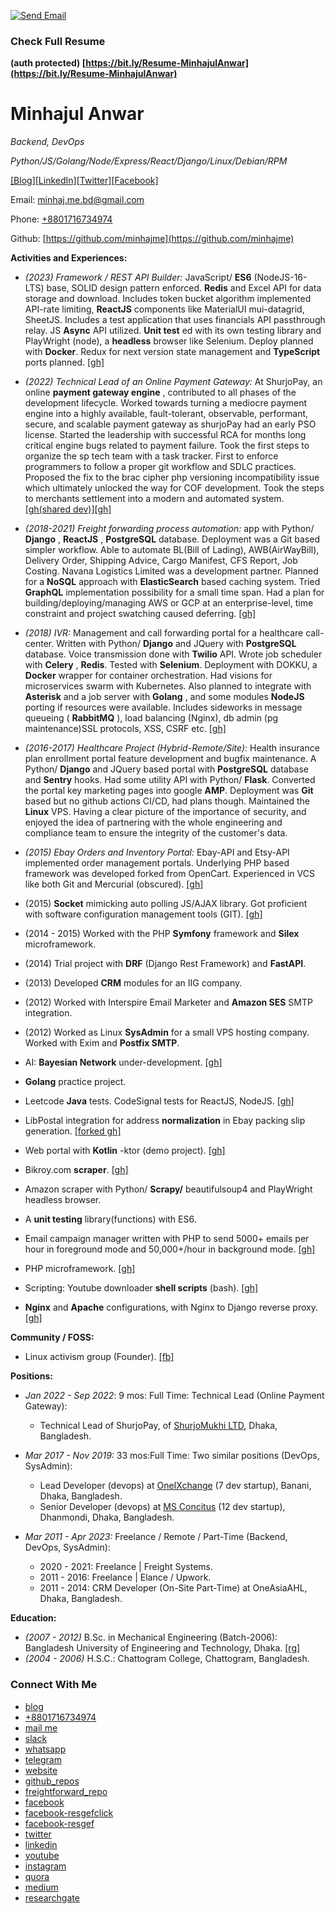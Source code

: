 <!--<p align="center"> بسم الله الرحمن الرحيم </p>-->

<!-- [![Website](https://img.shields.io/badge/Resgef%20Labs-www.resgef.com-orange)](www.resgef.com) -->
[![Send Email](https://img.shields.io/badge/-Send%20Email-lightgrey?logo=gmail)](mailto:minhaj.me.bd@gmail.com)

### Check Full Resume
**(auth protected) [https://bit.ly/Resume-MinhajulAnwar](https://bit.ly/Resume-MinhajulAnwar)**


# **Minhajul Anwar**

_Backend, DevOps_

_Python/JS/Golang/Node/Express/React/Django/Linux/Debian/RPM_

[[Blog]](https://minhajme.github.io/blog)[[LinkedIn]](https://www.linkedin.com/in/minhajulanwar)[[Twitter]](https://twitter.com/MinhajulAnwar)[[Facebook]](https://web.facebook.com/minhajul.anwar.me)

Email: [minhaj.me.bd@gmail.com](mailto:minhaj.me.bd@gmail.com)

Phone: [+8801716734974](tel:+8801716734974)

Github: [https://github.com/minhajme](https://github.com/minhajme)

**Activities and Experiences:**

- _(2023) Framework / REST API Builder:_ JavaScript/ **ES6** (NodeJS-16-LTS) base, SOLID design pattern enforced. **Redis** and Excel API for data storage and download. Includes token bucket algorithm implemented API-rate limiting, **ReactJS** components like MaterialUI mui-datagrid, SheetJS. Includes a test application that uses financials API passthrough relay. JS **Async** API utilized. **Unit test** ed with its own testing library and PlayWright (node), a **headless** browser like Selenium. Deploy planned with **Docker**. Redux for next version state management and **TypeScript** ports planned. [[gh]](https://github.com/minhajme/api)

- _(2022) Technical Lead of an Online Payment Gateway:_ At ShurjoPay, an online **payment gateway engine** , contributed to all phases of the development lifecycle. Worked towards turning a mediocre payment engine into a highly available, fault-tolerant, observable, performant, secure, and scalable payment gateway as shurjoPay had an early PSO license. Started the leadership with successful RCA for months long critical engine bugs related to payment failure. Took the first steps to organize the sp tech team with a task tracker. First to enforce programmers to follow a proper git workflow and SDLC practices. Proposed the fix to the brac cipher php versioning incompatibility issue which ultimately unlocked the way for COF development. Took the steps to merchants settlement into a modern and automated system. [[gh(shared dev)]](https://github.com/smukhidev?tab=repositories)[[gh]](https://github.com/minhajme/publicarchive/tree/master/shurjopaynode)

- _(2018-2021) Freight forwarding process automation:_ app with Python/ **Django** , **ReactJS** , **PostgreSQL** database. Deployment was a Git based simpler workflow. Able to automate BL(Bill of Lading), AWB(AirWayBill), Delivery Order, Shipping Advice, Cargo Manifest, CFS Report, Job Costing. Navana Logistics Limited was a development partner. Planned for a **NoSQL** approach with **ElasticSearch** based caching system. Tried **GraphQL** implementation possibility for a small time span. Had a plan for building/deploying/managing AWS or GCP at an enterprise-level, time constraint and project swatching caused deferring. [[gh]](https://github.com/minhajme/freightforward)

- _(2018) IVR:_ Management and call forwarding portal for a healthcare call-center. Written with Python/ **Django** and JQuery with **PostgreSQL** database. Voice transmission done with **Twilio** API. Wrote job scheduler with **Celery** , **Redis**. Tested with **Selenium**. Deployment with DOKKU, a **Docker** wrapper for container orchestration. Had visions for microservices swarm with Kubernetes. Also planned to integrate with **Asterisk** and a job server with **Golang** , and some modules **NodeJS** porting if resources were available. Includes sideworks in message queueing ( **RabbitMQ** ), load balancing (Nginx), db admin (pg maintenance)SSL protocols, XSS, CSRF etc. [[gh]](https://github.com/minhajme/ivrworks)

- _(2016-2017) Healthcare Project (Hybrid-Remote/Site):_ Health insurance plan enrollment portal feature development and bugfix maintenance. A Python/ **Django** and JQuery based portal with **PostgreSQL** database and **Sentry** hooks. Had some utility API with Python/ **Flask**. Converted the portal key marketing pages into google **AMP**. Deployment was **Git** based but no github actions CI/CD, had plans though. Maintained the **Linux** VPS. Having a clear picture of the importance of security, and enjoyed the idea of partnering with the whole engineering and compliance team to ensure the integrity of the customer's data.

- _(2015) Ebay Orders and Inventory Portal:_ Ebay-API and Etsy-API implemented order management portals. Underlying PHP based framework was developed forked from OpenCart. Experienced in VCS like both Git and Mercurial (obscured). [[gh]](https://github.com/minhajme/synclist-php)

- (2015) **Socket** mimicking auto polling JS/AJAX library. Got proficient with software configuration management tools (GIT). [[gh]](https://github.com/minhajme/publicarchive/tree/master/fnajax)
- (2014 - 2015) Worked with the PHP **Symfony** framework and **Silex** microframework.
- (2014) Trial project with **DRF** (Django Rest Framework) and **FastAPI**.
- (2013) Developed **CRM** modules for an IIG company.
- (2012) Worked with Interspire Email Marketer and **Amazon SES** SMTP integration.
- (2012) Worked as Linux **SysAdmin** for a small VPS hosting company. Worked with Exim and **Postfix SMTP**.

- AI: **Bayesian Network** under-development. [[gh]](https://github.com/minhajme/CS50AI)
- **Golang** practice project.
- Leetcode **Java** tests. CodeSignal tests for ReactJS, NodeJS. [[gh]](https://github.com/minhajme/leetcode)
- LibPostal integration for address **normalization** in Ebay packing slip generation. [[forked gh]](https://github.com/minhajme/libpostal)
- Web portal with **Kotlin** -ktor (demo project). [[gh]](https://github.com/minhajme/publicarchive/tree/master/kotlin-ktor-demo-api)
- Bikroy.com **scraper**. [[gh]](https://github.com/minhajme/publicarchive/tree/master/bikroy_autofind.quick)
- Amazon scraper with Python/ **Scrapy/** beautifulsoup4 and PlayWright headless browser.
- A **unit testing** library(functions) with ES6.
- Email campaign manager written with PHP to send 5000+ emails per hour in foreground mode and 50,000+/hour in background mode. [[gh]](https://github.com/minhajme/publicarchive/tree/master/sso)
- PHP microframework. [[gh]](https://github.com/minhajme/publicarchive/tree/master/phpmicro)
- Scripting: Youtube downloader **shell scripts** (bash). [[gh]](https://github.com/minhajme/publicarchive/tree/master/ytdl)
- **Nginx** and **Apache** configurations, with Nginx to Django reverse proxy. [[gh]](https://github.com/minhajme/publicarchive/tree/master/nginx_confs)

**Community / FOSS:**

- Linux activism group (Founder). [[fb]](https://web.facebook.com/groups/users.linux.bd)

**Positions:**

- _Jan 2022 - Sep 2022_: 9 mos: Full Time: Technical Lead (Online Payment Gateway):
  - Technical Lead of ShurjoPay, of [ShurjoMukhi LTD](https://shurjomukhi.com.bd/), Dhaka, Bangladesh.

- _Mar 2017 - Nov 2019:_ 33 mos:Full Time: Two similar positions (DevOps, SysAdmin):
  - Lead Developer (devops) at [OneIXchange](https://oneixchange.com/) (7 dev startup), Banani, Dhaka, Bangladesh.
  - Senior Developer (devops) at [MS Concitus](https://goo.gl/maps/Y5P2QKKRMy1nae3q7?coh=178572&entry=tt) (12 dev startup), Dhanmondi, Dhaka, Bangladesh.

- _Mar 2011 - Apr 2023:_ Freelance / Remote / Part-Time (Backend, DevOps, SysAdmin):
  - 2020 - 2021: Freelance | Freight Systems.
  - 2011 - 2016: Freelance | Elance / Upwork.
  - 2011 - 2014: CRM Developer (On-Site Part-Time) at OneAsiaAHL, Dhaka, Bangladesh.

**Education:**

- _(2007 - 2012)_ B.Sc. in Mechanical Engineering (Batch-2006): Bangladesh University of Engineering and Technology, Dhaka. [[rg]](https://www.researchgate.net/profile/Minhajul-Anwar-2)
- _(2004 - 2006)_ H.S.C.: Chattogram College, Chattogram, Bangladesh.


### Connect With Me
- [blog](https://minhajme.github.io/blog/)
- [+8801716734974](tel:+8801716734974)
- [mail me](mailto:minhaj.me.bd@gmail.com)
- [slack](https://resgef.slack.com)
- [whatsapp](https://wa.me/8801716734974)
- [telegram](https://t.me/minhajme)
- [website](https://resgef.com)
- [github_repos](https://github.com/minhajme?tab=repositories)
- [freightforward_repo](https://github.com/minhajme/freightforward)
- [facebook](https://facebook.com/minhajul.anwar.bd)
- [facebook-resgefclick](https://facebook.com/resgefclick)
- [facebook-resgef](https://facebook.com/resgef)
- [twitter](https://twitter.com/intent/follow?original_referer=https%3A%2F%2Fgithub.com%2FMinhajulAnwar&screen_name=MinhajulAnwar)
- [linkedin](https://www.linkedin.com/in/minhajme/)
- [youtube](https://www.youtube.com/channel/UCLwOk0QXDgPk1_TWx63KeAw)
- [instagram](https://www.instagram.com/resgefclick)
- [quora](https://www.quora.com/profile/Minhajul-Anwar)
- [medium](https://medium.com/@minhajme)
- [researchgate](https://www.researchgate.net/profile/Minhajul-Anwar-2)
